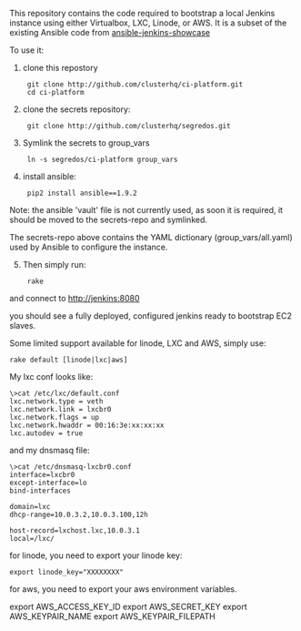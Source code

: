 This repository contains the code required to bootstrap a local Jenkins instance using either Virtualbox, LXC, Linode, or AWS.
It is a subset of the existing Ansible code from [ansible-jenkins-showcase](https://github.com/Azulinho/ansible-jenkins-showcase)

To use it:

1. clone this repostory

        git clone http://github.com/clusterhq/ci-platform.git
        cd ci-platform

2. clone the secrets repository:

        git clone http://github.com/clusterhq/segredos.git

3. Symlink the secrets to group_vars

        ln -s segredos/ci-platform group_vars

4. install ansible:

        pip2 install ansible==1.9.2


Note: the ansible 'vault' file is not currently used, as soon it is required, it should be moved to the secrets-repo and symlinked.

The secrets-repo above contains the YAML dictionary (group_vars/all.yaml) used by Ansible to configure the instance.

5. Then simply run:

        rake

and connect to [http://jenkins:8080](http://jenkins:8080)

you should see a fully deployed, configured jenkins ready to bootstrap EC2 slaves.


Some limited support available for linode, LXC and AWS, simply use:

    rake default [linode|lxc|aws]

My lxc conf looks like:

    \>cat /etc/lxc/default.conf
    lxc.network.type = veth
    lxc.network.link = lxcbr0
    lxc.network.flags = up
    lxc.network.hwaddr = 00:16:3e:xx:xx:xx
    lxc.autodev = true

and my dnsmasq file:

    \>cat /etc/dnsmasq-lxcbr0.conf
    interface=lxcbr0
    except-interface=lo
    bind-interfaces

    domain=lxc
    dhcp-range=10.0.3.2,10.0.3.100,12h

    host-record=lxchost.lxc,10.0.3.1
    local=/lxc/

for linode, you need to export your linode key:

    export linode_key="XXXXXXXX"

for aws, you need to export your aws environment variables.

export AWS_ACCESS_KEY_ID
export AWS_SECRET_KEY
export AWS_KEYPAIR_NAME
export AWS_KEYPAIR_FILEPATH
